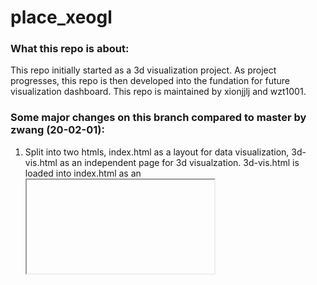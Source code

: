 # place_xeogl

### What this repo is about:
This repo initially started as a 3d visualization project. As project progresses, this repo is then developed into the fundation for future visualization dashboard. This repo is maintained by xionjjlj and wzt1001.

### Some major changes on this branch compared to master by zwang (20-02-01):
1. Split into two htmls, index.html as a layout for data visualization, 3d-vis.html as an independent page for 3d visualzation. 3d-vis.html is loaded into index.html as an <iframe>, as provide as a standard method for loading xeogl visualizations to other pages. As such, the css is also splited into main.css + annotation-style.css
2. for index.html, bootstrap is added for easier page layouting 
3. cleaned some hardcoded parts in loadModel.js
4. optimized the click/hover events
5. added some missing images for cameras
  
### TO-DOs (20-02-03 to 20-02-09)
1. add legends for the visualization
2. highlight store zone, or camera if clicked
3. other aesthetic changes as to be suggested by UX designer

Also, please see the example for the final visualization:
https://gisanddata.maps.arcgis.com/apps/opsdashboard/index.html#/bda7594740fd40299423467b48e9ecf6
